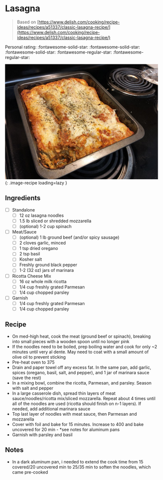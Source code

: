 # Lasagna

> Based on [https://www.delish.com/cooking/recipe-ideas/recipes/a51337/classic-lasagna-recipe/](https://www.delish.com/cooking/recipe-ideas/recipes/a51337/classic-lasagna-recipe/)

<!-- {cts} rating=3; (User can specify rating on scale of 1-5) -->

Personal rating: :fontawesome-solid-star: :fontawesome-solid-star: :fontawesome-solid-star: :fontawesome-regular-star: :fontawesome-regular-star:

<!-- {cte} -->

<!-- {cts} name_image=lasagna.jpeg; (User can specify image name) -->

![lasagna.jpeg](./lasagna.jpeg){: .image-recipe loading=lazy }

<!-- {cte} -->

## Ingredients

- [ ] Standalone
    - [ ] 12 oz lasagna noodles
    - [ ] 1.5 lb sliced or shredded mozzarella
    - [ ] (optional) 1-2 cup spinach
- [ ] Meat/Sauce
    - [ ] (optional) 1 lb ground beef (and/or spicy sausage)
    - [ ] 2 cloves garlic, minced
    - [ ] 1 tsp dried oregano
    - [ ] 2 tsp basil
    - [ ] Kosher salt
    - [ ] Freshly ground black pepper
    - [ ] 1-2 (32 oz) jars of marinara
- [ ] Ricotta Cheese Mix
    - [ ] 16 oz whole milk ricotta
    - [ ] 1/4 cup freshly grated Parmesan
    - [ ] 1/4 cup chopped parsley
- [ ] Garnish
    - [ ] 1/4 cup freshly grated Parmesan
    - [ ] 1/4 cup chopped parsley

## Recipe

- On med-high heat, cook the meat (ground beef or spinach), breaking into small pieces with a wooden spoon until no longer pink
- If the noodles need to be boiled, prep boiling water and cook for only ~2 minutes until very al dente. May need to coat with a small amount of olive oil to prevent sticking
- Pre-heat oven to 375
- Drain and paper towel off any excess fat. In the same pan, add garlic, spices (oregano, basil, salt, and pepper), and 1 jar of marinara sauce (save the rest)
- In a mixing bowl, combine the ricotta, Parmesan, and parsley. Season with salt and pepper
- In a large casserole dish, spread thin layers of meat sauce/noodles/ricotta mix/sliced mozzarella. Repeat about 4 times until all of the noodles are used (ricotta should finish on n-1 layers). If needed, add additional marinara sauce
- Top last layer of noodles with meat sauce, then Parmesan and mozzarella
- Cover with foil and bake for 15 minutes. Increase to 400 and bake uncovered for 20 min - \*see notes for aluminum pans
- Garnish with parsley and basil

## Notes

- In a dark aluminum pan, i needed to extend the cook time from 15 covered/20 uncovered min to 25/35 min to soften the noodles, which came pre-cooked
